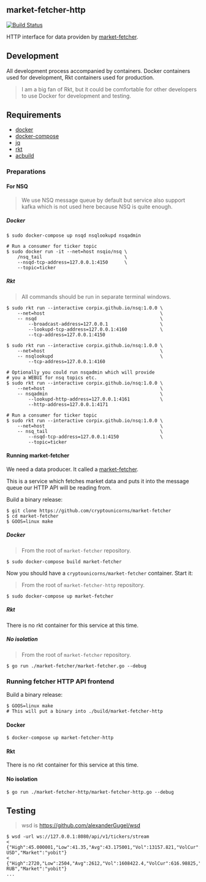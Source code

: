 market-fetcher-http
---------

[![Build Status](https://travis-ci.org/cryptounicorns/market-fetcher-http.svg?branch=master)](https://travis-ci.org/cryptounicorns/market-fetcher-http)

HTTP interface for data providen by [market-fetcher](https://github.com/cryptounicorns/market-fetcher).

## Development

All development process accompanied by containers. Docker containers used for development, Rkt containers used for production.

> I am a big fan of Rkt, but it could be comfortable for other developers to use Docker for development and testing.

## Requirements

- [docker](https://github.com/moby/moby)
- [docker-compose](https://github.com/docker/compose)
- [jq](https://github.com/stedolan/jq)
- [rkt](https://github.com/coreos/rkt)
- [acbuild](https://github.com/containers/build)

### Preparations

#### For NSQ

> We use NSQ message queue by default but service also support kafka
> which is not used here because NSQ is quite enough.

##### Docker

``` console
$ sudo docker-compose up nsqd nsqlookupd nsqadmin

# Run a consumer for ticker topic
$ sudo docker run -it --net=host nsqio/nsq \
    /nsq_tail                              \
    --nsqd-tcp-address=127.0.0.1:4150      \
    --topic=ticker
```

##### Rkt

> All commands should be run in separate terminal windows.

``` console
$ sudo rkt run --interactive corpix.github.io/nsq:1.0.0 \
    --net=host                                          \
    -- nsqd                                             \
        --broadcast-address=127.0.0.1                   \
        --lookupd-tcp-address=127.0.0.1:4160            \
        --tcp-address=127.0.0.1:4150

$ sudo rkt run --interactive corpix.github.io/nsq:1.0.0 \
    --net=host                                          \
    -- nsqlookupd                                       \
        --tcp-address=127.0.0.1:4160

# Optionally you could run nsqadmin which will provide
# you a WEBUI for nsq topics etc.
$ sudo rkt run --interactive corpix.github.io/nsq:1.0.0 \
    --net=host                                          \
    -- nsqadmin                                         \
        --lookupd-http-address=127.0.0.1:4161           \
        --http-address=127.0.0.1:4171

# Run a consumer for ticker topic
$ sudo rkt run --interactive corpix.github.io/nsq:1.0.0 \
    --net=host                                          \
    -- nsq_tail                                         \
        --nsqd-tcp-address=127.0.0.1:4150               \
        --topic=ticker
```

#### Running market-fetcher

We need a data producer. It called a [market-fetcher](https://github.com/cryptounicorns/market-fetcher).

This is a service which fetches market data and puts it into the message queue our HTTP API will
be reading from.

Build a binary release:

``` console
$ git clone https://github.com/cryptounicorns/market-fetcher
$ cd market-fetcher
$ GOOS=linux make
```

##### Docker

> From the root of `market-fetcher` repository.

``` console
$ sudo docker-compose build market-fetcher
```

Now you should have a `cryptounicorns/market-fetcher` container. Start it:

> From the root of `market-fetcher-http` repository.

``` console
$ sudo docker-compose up market-fetcher
```

##### Rkt

There is no rkt container for this service at this time.

##### No isolation

> From the root of `market-fetcher` repository.

``` console
$ go run ./market-fetcher/market-fetcher.go --debug
```

### Running fetcher HTTP API frontend

Build a binary release:

``` console
$ GOOS=linux make
# This will put a binary into ./build/market-fetcher-http
```

#### Docker

``` console
$ docker-compose up market-fetcher-http
```

#### Rkt

There is no rkt container for this service at this time.

#### No isolation

``` console
$ go run ./market-fetcher-http/market-fetcher-http.go --debug
```

## Testing

> wsd is https://github.com/alexanderGugel/wsd

``` console
$ wsd -url ws://127.0.0.1:8080/api/v1/tickers/stream
< {"High":45.000001,"Low":41.35,"Avg":43.175001,"Vol":13157.821,"VolCur":302.6894,"Last":44.7,"Buy":44.749501,"Sell":44.978,"Timestamp":1501939951,"CurrencyPair":"LTC-USD","Market":"yobit"}
< {"High":2720,"Low":2504,"Avg":2612,"Vol":1608422.4,"VolCur":616.98825,"Last":2720,"Buy":2670,"Sell":2720,"Timestamp":1501939978,"CurrencyPair":"LTC-RUB","Market":"yobit"}
...
```
